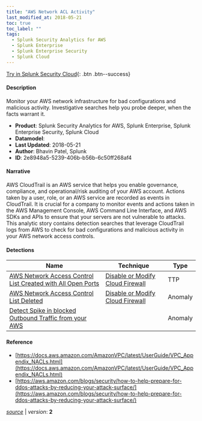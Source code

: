 ```yaml
---
title: "AWS Network ACL Activity"
last_modified_at: 2018-05-21
toc: true
toc_label: ""
tags:
  - Splunk Security Analytics for AWS
  - Splunk Enterprise
  - Splunk Enterprise Security
  - Splunk Cloud
---
```


[Try in Splunk Security Cloud](https://www.splunk.com/en_us/cyber-security.html){: .btn .btn--success}

#### Description

Monitor your AWS network infrastructure for bad configurations and malicious activity. Investigative searches help you probe deeper, when the facts warrant it.

- **Product**: Splunk Security Analytics for AWS, Splunk Enterprise, Splunk Enterprise Security, Splunk Cloud
- **Datamodel**: 
- **Last Updated**: 2018-05-21
- **Author**: Bhavin Patel, Splunk
- **ID**: 2e8948a5-5239-406b-b56b-6c50ff268af4

#### Narrative

AWS CloudTrail is an AWS service that helps you enable governance, compliance, and operational/risk auditing of your AWS account. Actions taken by a user, role, or an AWS service are recorded as events in CloudTrail. It is crucial for a company to monitor events and actions taken in the AWS Management Console, AWS Command Line Interface, and AWS SDKs and APIs to ensure that your servers are not vulnerable to attacks. This analytic story contains detection searches that leverage CloudTrail logs from AWS to check for bad configurations and malicious activity in your AWS network access controls.

#### Detections

| Name        | Technique   | Type         |
| ----------- | ----------- |--------------|
| [AWS Network Access Control List Created with All Open Ports](/cloud/aws_network_access_control_list_created_with_all_open_ports/) | [Disable or Modify Cloud Firewall](/tags/#disable-or-modify-cloud-firewall) | TTP |
| [AWS Network Access Control List Deleted](/cloud/aws_network_access_control_list_deleted/) | [Disable or Modify Cloud Firewall](/tags/#disable-or-modify-cloud-firewall) | Anomaly |
| [Detect Spike in blocked Outbound Traffic from your AWS](/cloud/detect_spike_in_blocked_outbound_traffic_from_your_aws/) |  | Anomaly |

#### Reference

* [https://docs.aws.amazon.com/AmazonVPC/latest/UserGuide/VPC_Appendix_NACLs.html](https://docs.aws.amazon.com/AmazonVPC/latest/UserGuide/VPC_Appendix_NACLs.html)
* [https://aws.amazon.com/blogs/security/how-to-help-prepare-for-ddos-attacks-by-reducing-your-attack-surface/](https://aws.amazon.com/blogs/security/how-to-help-prepare-for-ddos-attacks-by-reducing-your-attack-surface/)



[*source*](https://github.com/splunk/security_content/tree/develop/stories/aws_network_acl_activity.yml) \| *version*: **2**